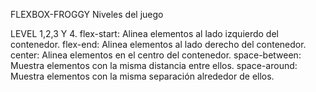 FLEXBOX-FROGGY
Niveles del juego 

LEVEL 1,2,3 Y 4.
flex-start: Alinea elementos al lado izquierdo del contenedor.
flex-end: Alinea elementos al lado derecho del contenedor.
center: Alinea elementos en el centro del contenedor.
space-between: Muestra elementos con la misma distancia entre ellos.
space-around: Muestra elementos con la misma separación alrededor de ellos.

